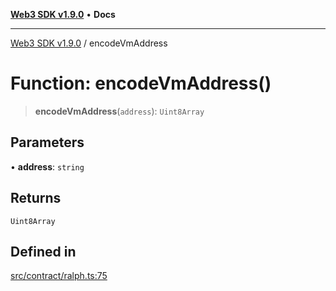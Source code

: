 [**Web3 SDK v1.9.0**](../README.md) • **Docs**

***

[Web3 SDK v1.9.0](../globals.md) / encodeVmAddress

# Function: encodeVmAddress()

> **encodeVmAddress**(`address`): `Uint8Array`

## Parameters

• **address**: `string`

## Returns

`Uint8Array`

## Defined in

[src/contract/ralph.ts:75](https://github.com/Mystic-Nayy/alephium-web3/blob/ee41f5e0e7d7fb0b155fe62f05b2ac03772895ca/packages/web3/src/contract/ralph.ts#L75)
